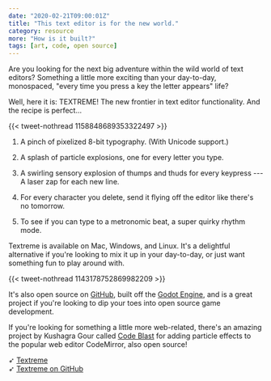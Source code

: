 ```yaml
---
date: "2020-02-21T09:00:01Z"
title: "This text editor is for the new world."
category: resource
more: "How is it built?"
tags: [art, code, open source]
---
```


Are you looking for the next big adventure within the wild world of text editors? Something a little more exciting than your day-to-day, monospaced, "every time you press a key the letter appears" life?

Well, here it is: TEXTREME! The new frontier in text editor functionality. And the recipe is perfect...

{{< tweet-nothread 1158848689353322497 >}}

1. A pinch of pixelized 8-bit typography. (With Unicode support.)

2. A splash of particle explosions, one for every letter you type.

3. A swirling sensory explosion of thumps and thuds for every keypress --- A laser zap for each new line.

4. For every character you delete, send it flying off the editor like there's no tomorrow.

5. To see if you can type to a metronomic beat, a super quirky rhythm mode.

<!--more-->

Textreme is available on Mac, Windows, and Linux. It's a delightful alternative if you're looking to mix it up in your day-to-day, or just want something fun to play around with.

{{< tweet-nothread 1143178752869982209 >}}

It's also open source on [GitHub](https://github.com/memetrooper/TEXTREME), built off the [Godot Engine](https://godotengine.org/), and is a great project if you're looking to dip your toes into open source game development.

If you're looking for something a little more web-related, there's an amazing project by Kushagra Gour called [Code Blast](https://kushagra.dev/lab/code-blast-codemirror/demo/index.html) for adding particle effects to the popular web editor CodeMirror, also open source!

➶ [Textreme](https://le-von.itch.io/textreme)  
➶ [Textreme on GitHub](https://github.com/memetrooper/TEXTREME)